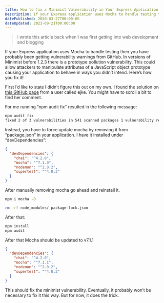 ```yaml
---
title: How to fix a Minimist Vulnerability in Your Express Application
Description: If your Express application uses Mocha to handle testing then you have probably been getting vulnerability warnings from GitHub. Here's how to fix it!
datePublished: 2020-03-27T00:00:00
dateUpdated: 2023-09-21T00:00:00
---
```


> I wrote this article back when I was first getting into web development and blogging

If your Express application uses Mocha to handle testing then you have probably been getting vulnerability warnings from GitHub. In versions of Minimist before 1.2.3 there is a prototype pollution vulnerability. This could allow attackers to manipulate attributes of a JavaScript object prototype causing your application to behave in ways you didn’t intend. Here’s how you fix it!

First I’d like to state I didn’t figure this out on my own. I found the solution on [this GitHub page](https://github.com/mochajs/mocha/issues/4199) from a user called ejke. You might have to scroll a bit to find her comment.

For me running “npm audit fix” resulted in the following message:

```bash
npm audit fix
fixed 2 of 3 vulnerabilities in 541 scanned packages 1 vulnerability required manual review and could not be updated
```

Instead, you have to force update mocha by removing it from “package.json” in your application. I have it installed under “devDependencies”:

```json
{
  "devDependencies": {
    "chai": "^4.2.0",
    "mocha": "^7.1.0",
    "nodemon": "^2.0.2",
    "supertest": "^4.0.2"
  }
}
```

After manually removing mocha go ahead and reinstall it.

```bash
npm i mocha -D

rm -rf node_modules/ package-lock.json
```

After that:

```bash
npm install
npm audit
```

After that Mocha should be updated to v7.1.1

```json
{
  "devDependencies": {
    "chai": "^4.2.0",
    "mocha": "^7.1.1",
    "nodemon": "^2.0.2",
    "supertest": "^4.0.2"
  }
}
```

This should fix the minimist vulnerability. Eventually, it probably won’t be necessary to fix it this way. But for now, it does the trick.
